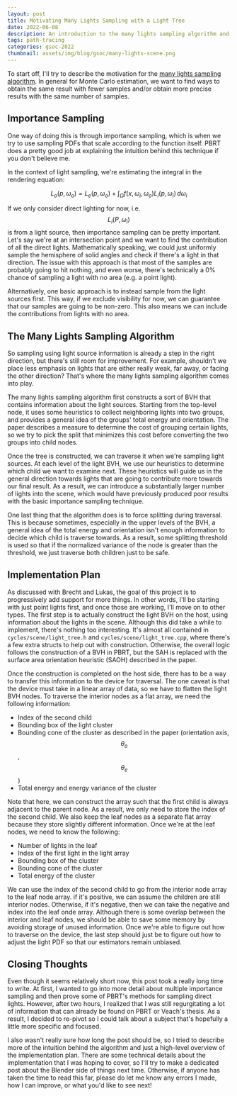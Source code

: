 ```yaml
---
layout: post
title: Motivating Many Lights Sampling with a Light Tree 
date: 2022-06-08
description: An introduction to the many lights sampling algorithm and how I plan to implement it in Blender.
tags: path-tracing
categories: gsoc-2022
thumbnail: assets/img/blog/gsoc/many-lights-scene.png
---
```


To start off, I'll try to describe the motivation for the [many lights sampling algorithm](https://dl.acm.org/doi/10.1145/3233305). In general for Monte Carlo estimation, we want to find ways to obtain the same result with fewer samples and/or obtain more precise results with the same number of samples.

## Importance Sampling

One way of doing this is through importance sampling, which is when we try to use sampling PDFs that scale according to the function itself. PBRT does a pretty good job at explaining the intuition behind this technique if you don't believe me.

In the context of light sampling, we're estimating the integral in the rendering equation:

$$
L_o(p, \omega_o) = L_e(p, \omega_o) + \int_\Omega f(x, \omega_i, \omega_o) L_i(p, \omega_i) \,d \omega_i
$$

If we only consider direct lighting for now, i.e. $$L_i(P, \omega_i)$$ is from a light source, then importance sampling can be pretty important. Let's say we're at an intersection point and we want to find the contribution of all the direct lights. Mathematically speaking, we could just uniformly sample the hemisphere of solid angles and check if there's a light in that direction. The issue with this approach is that most of the samples are probably going to hit nothing, and even worse, there's technically a 0% chance of sampling a light with no area (e.g. a point light).

Alternatively, one basic approach is to instead sample from the light sources first. This way, if we exclude visibility for now, we can guarantee that our samples are going to be non-zero. This also means we can include the contributions from lights with no area.


## The Many Lights Sampling Algorithm

So sampling using light source information is already a step in the right direction, but there's still room for improvement. For example, shouldn't we place less emphasis on lights that are either really weak, far away, or facing the other direction? That's where the many lights sampling algorithm comes into play.

The many lights sampling algorithm first constructs a sort of BVH that contains information about the light sources. Starting from the top-level node, it uses some heuristics to collect neighboring lights into two groups, and provides a general idea of the groups' total energy and orientation. The paper describes a measure to determine the cost of grouping certain lights, so we try to pick the split that minimizes this cost before converting the two groups into child nodes.

Once the tree is constructed, we can traverse it when we're sampling light sources. At each level of the light BVH, we use our heuristics to determine which child we want to examine next. These heuristics will guide us in the general direction towards lights that are going to contribute more towards our final result. As a result, we can introduce a substantially larger number of lights into the scene, which would have previously produced poor results with the basic importance sampling technique.

One last thing that the algorithm does is to force splitting during traversal. This is because sometimes, especially in the upper levels of the BVH, a general idea of the total energy and orientation isn't enough information to decide which child is traverse towards. As a result, some splitting threshold is used so that if the normalized variance of the node is greater than the threshold, we just traverse both children just to be safe.


## Implementation Plan

As discussed with Brecht and Lukas, the goal of this project is to progressively add support for more things. In other words, I'll be starting with just point lights first, and once those are working, I'll move on to other types. The first step is to actually construct the light BVH on the host, using information about the lights in the scene. Although this did take a while to implement, there's nothing too interesting. It's almost all contained in ``cycles/scene/light_tree.h`` and ``cycles/scene/light_tree.cpp``, where there's a few extra structs to help out with construction. Otherwise, the overall logic follows the construction of a BVH in PBRT, but the SAH is replaced with the surface area orientation heuristic (SAOH) described in the paper.

Once the construction is completed on the host side, there has to be a way to transfer this information to the device for traversal. The one caveat is that the device must take in a linear array of data, so we have to flatten the light BVH nodes. To traverse the interior nodes as a flat array, we need the following information:
- Index of the second child
- Bounding box of the light cluster
- Bounding cone of the cluster as described in the paper (orientation axis, $$\theta_o$$, $$\theta_e$$)
- Total energy and energy variance of the cluster

Note that here, we can construct the array such that the first child is always adjacent to the parent node. As a result, we only need to store the index of the second child. We also keep the leaf nodes as a separate flat array because they store slightly different information. Once we're at the leaf nodes, we need to know the following:
- Number of lights in the leaf
- Index of the first light in the light array
- Bounding box of the cluster
- Bounding cone of the cluster
- Total energy of the cluster

We can use the index of the second child to go from the interior node array to the leaf node array. if it's positive, we can assume the children are still interior nodes. Otherwise, if it's negative, then we can take the negative and index into the leaf onde array. Although there is some overlap between the interior and leaf nodes, we should be able to save some memory by avoiding storage of unused information. Once we're able to figure out how to traverse on the device, the last step should just be to figure out how to adjust the light PDF so that our estimators remain unbiased.


## Closing Thoughts

Even though it seems relatively short now, this post took a really long time to write. At first, I wanted to go into more detail about multiple importance sampling and then prove some of PBRT's methods for sampling direct lights. However, after two hours, I realized that I was still regurgitating a lot of information that can already be found on PBRT or Veach's thesis. As a result, I decided to re-pivot so I could talk about a subject that's hopefully a little more specific and focused.

I also wasn't really sure how long the post should be, so I tried to describe more of the intuition behind the algorithm and just a high-level overview of the implementation plan. There are some technical details about the implementation that I was hoping to cover, so I'll try to make a dedicated post about the Blender side of things next time. Otherwise, if anyone has taken the time to read this far, please do let me know any errors I made, how I can improve, or what you'd like to see next!
